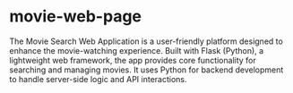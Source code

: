 # movie-web-page
The Movie Search Web Application is a user-friendly platform designed to enhance the movie-watching experience. Built with Flask (Python), a lightweight web framework, the app provides core functionality for searching and managing movies. It uses Python for backend development to handle server-side logic and API interactions.
